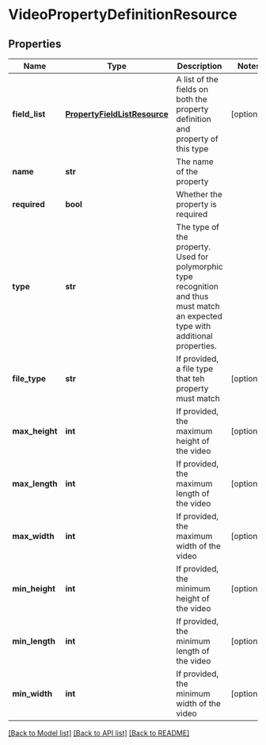 # VideoPropertyDefinitionResource

## Properties
Name | Type | Description | Notes
------------ | ------------- | ------------- | -------------
**field_list** | [**PropertyFieldListResource**](PropertyFieldListResource.md) | A list of the fields on both the property definition and property of this type | [optional] 
**name** | **str** | The name of the property | 
**required** | **bool** | Whether the property is required | 
**type** | **str** | The type of the property. Used for polymorphic type recognition and thus must match an expected type with additional properties. | 
**file_type** | **str** | If provided, a file type that teh property must match | [optional] 
**max_height** | **int** | If provided, the maximum height of the video | [optional] 
**max_length** | **int** | If provided, the maximum length of the video | [optional] 
**max_width** | **int** | If provided, the maximum width of the video | [optional] 
**min_height** | **int** | If provided, the minimum height of the video | [optional] 
**min_length** | **int** | If provided, the minimum length of the video | [optional] 
**min_width** | **int** | If provided, the minimum width of the video | [optional] 

[[Back to Model list]](../README.md#documentation-for-models) [[Back to API list]](../README.md#documentation-for-api-endpoints) [[Back to README]](../README.md)


